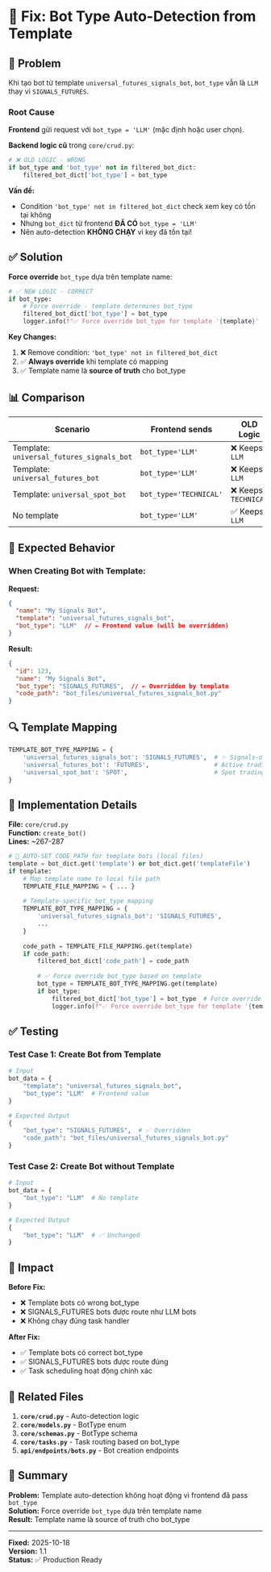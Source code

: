 # 🔧 Fix: Bot Type Auto-Detection from Template

## 🐛 Problem

Khi tạo bot từ template `universal_futures_signals_bot`, `bot_type` vẫn là `LLM` thay vì `SIGNALS_FUTURES`.

### Root Cause

**Frontend** gửi request với `bot_type = 'LLM'` (mặc định hoặc user chọn).

**Backend logic cũ** trong `core/crud.py`:
```python
# ❌ OLD LOGIC - WRONG
if bot_type and 'bot_type' not in filtered_bot_dict:
    filtered_bot_dict['bot_type'] = bot_type
```

**Vấn đề:**
- Condition `'bot_type' not in filtered_bot_dict` check xem key có tồn tại không
- Nhưng `bot_dict` từ frontend **ĐÃ CÓ** `bot_type = 'LLM'`
- Nên auto-detection **KHÔNG CHẠY** vì key đã tồn tại!

## ✅ Solution

**Force override** `bot_type` dựa trên template name:

```python
# ✅ NEW LOGIC - CORRECT
if bot_type:
    # Force override - template determines bot_type
    filtered_bot_dict['bot_type'] = bot_type
    logger.info(f"✅ Force override bot_type for template '{template}' → {bot_type}")
```

**Key Changes:**
1. ❌ Remove condition: `'bot_type' not in filtered_bot_dict`
2. ✅ **Always override** khi template có mapping
3. ✅ Template name là **source of truth** cho bot_type

## 📊 Comparison

| Scenario | Frontend sends | OLD Logic | NEW Logic |
|----------|---------------|-----------|-----------|
| Template: `universal_futures_signals_bot` | `bot_type='LLM'` | ❌ Keeps `LLM` | ✅ Override to `SIGNALS_FUTURES` |
| Template: `universal_futures_bot` | `bot_type='LLM'` | ❌ Keeps `LLM` | ✅ Override to `FUTURES` |
| Template: `universal_spot_bot` | `bot_type='TECHNICAL'` | ❌ Keeps `TECHNICAL` | ✅ Override to `SPOT` |
| No template | `bot_type='LLM'` | ✅ Keeps `LLM` | ✅ Keeps `LLM` |

## 🎯 Expected Behavior

### When Creating Bot with Template:

**Request:**
```json
{
  "name": "My Signals Bot",
  "template": "universal_futures_signals_bot",
  "bot_type": "LLM"  // ← Frontend value (will be overridden)
}
```

**Result:**
```json
{
  "id": 123,
  "name": "My Signals Bot",
  "bot_type": "SIGNALS_FUTURES",  // ← Overridden by template
  "code_path": "bot_files/universal_futures_signals_bot.py"
}
```

## 🔍 Template Mapping

```python
TEMPLATE_BOT_TYPE_MAPPING = {
    'universal_futures_signals_bot': 'SIGNALS_FUTURES',  # ✨ Signals-only
    'universal_futures_bot': 'FUTURES',                  # Active trading
    'universal_spot_bot': 'SPOT',                        # Spot trading
}
```

## 📝 Implementation Details

**File:** `core/crud.py`  
**Function:** `create_bot()`  
**Lines:** ~267-287

```python
# 🎯 AUTO-SET CODE_PATH for template bots (local files)
template = bot_dict.get('template') or bot_dict.get('templateFile')
if template:
    # Map template name to local file path
    TEMPLATE_FILE_MAPPING = { ... }
    
    # Template-specific bot_type mapping
    TEMPLATE_BOT_TYPE_MAPPING = {
        'universal_futures_signals_bot': 'SIGNALS_FUTURES',
        ...
    }
    
    code_path = TEMPLATE_FILE_MAPPING.get(template)
    if code_path:
        filtered_bot_dict['code_path'] = code_path
        
        # ✅ Force override bot_type based on template
        bot_type = TEMPLATE_BOT_TYPE_MAPPING.get(template)
        if bot_type:
            filtered_bot_dict['bot_type'] = bot_type  # Force override!
            logger.info(f"✅ Force override bot_type for template '{template}' → {bot_type}")
```

## ✅ Testing

### Test Case 1: Create Bot from Template
```python
# Input
bot_data = {
    "template": "universal_futures_signals_bot",
    "bot_type": "LLM"  # Frontend value
}

# Expected Output
{
    "bot_type": "SIGNALS_FUTURES",  # ✅ Overridden
    "code_path": "bot_files/universal_futures_signals_bot.py"
}
```

### Test Case 2: Create Bot without Template
```python
# Input
bot_data = {
    "bot_type": "LLM"  # No template
}

# Expected Output
{
    "bot_type": "LLM"  # ✅ Unchanged
}
```

## 🚀 Impact

**Before Fix:**
- ❌ Template bots có wrong bot_type
- ❌ SIGNALS_FUTURES bots được route như LLM bots
- ❌ Không chạy đúng task handler

**After Fix:**
- ✅ Template bots có correct bot_type
- ✅ SIGNALS_FUTURES bots được route đúng
- ✅ Task scheduling hoạt động chính xác

## 📌 Related Files

1. **`core/crud.py`** - Auto-detection logic
2. **`core/models.py`** - BotType enum
3. **`core/schemas.py`** - BotType schema
4. **`core/tasks.py`** - Task routing based on bot_type
5. **`api/endpoints/bots.py`** - Bot creation endpoints

## 🎉 Summary

**Problem:** Template auto-detection không hoạt động vì frontend đã pass `bot_type`  
**Solution:** Force override `bot_type` dựa trên template name  
**Result:** Template name là source of truth cho bot_type  

---

**Fixed:** 2025-10-18  
**Version:** 1.1  
**Status:** ✅ Production Ready

